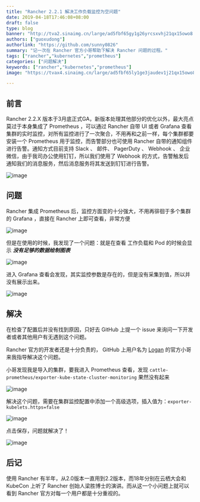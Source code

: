 ```yaml
---
title: "Rancher 2.2.1 解决工作负载监控为空问题"
date: 2019-04-18T17:46:08+08:00
draft: false
type: blog
banner: "http://tva2.sinaimg.cn/large/ad5fbf65gy1g26yrcsxvhj21qx15owo8.jpg"
authors: ["guoxudong"]
authorlink: "https://github.com/sunny0826"
summary: "记一次在 Rancher 官方小哥帮助下解决 Rancher 问题的过程。"
tags: ["rancher","kubernetes","prometheus"]
categories: ["问题解决"]
keywords: ["rancher","kubernetes","prometheus"]
image: "https://tvax4.sinaimg.cn/large/ad5fbf65ly1ge3jaudev1j21qx15owo8.jpg"

---
```

## 前言

Rancher 2.2.X 版本于3月底正式GA，新版本处理其他部分的优化以外，最大亮点莫过于本身集成了 Prometheus ，可以通过 Rancher 自带 UI 或者 Grafana 查看集群的实时监控，对所有监控进行了一次聚合，不用再和之前一样，每个集群都要安装一个 Prometheus 用于监控，而告警部分也可使用 Rancher 自带的通知组件进行告警。通知方式目前支持 Slack 、 邮件、 PagerDuty 、 Webhook 、 企业微信，由于我司办公使用钉钉，所以我们使用了 Webhook 的方式，告警触发后通知我们的消息服务，然后消息服务将其发送到钉钉进行告警。

![image](http://tva2.sinaimg.cn/large/ad5fbf65gy1g26xsh6omvj20rk0ilta6.jpg)

## 问题

Rancher 集成 Prometheus 后，监控方面变的十分强大，不用再徘徊于多个集群的 Grafana ，直接在 Rancher 上即可查看，非常方便

![image](http://tva2.sinaimg.cn/large/ad5fbf65gy1g26xuv2frnj212b0onn1h.jpg)

但是在使用的时候，我发现了一个问题：就是在查看 工作负载和 Pod 的时候会显示 ***没有足够的数据绘制图表***

![image](http://tva2.sinaimg.cn/large/ad5fbf65gy1g26xzvi2cpj20po057q31.jpg)

进入 Grafana 查看会发现，其实监控参数是存在的，但是没有采集到值，所以并没有展示出来。

![image](http://tva2.sinaimg.cn/large/ad5fbf65gy1g26y4j4s3yj21f50m9wqj.jpg)

## 解决

在检查了配置后并没有找到原因，只好去 GitHub 上提一个 issue 来询问一下开发者或者其他用户有无遇到这个问题。

Rancher 官方的开发者还是十分负责的， GitHub 上用户名为 [Logan](https://github.com/loganhz) 的官方小哥来我指导解决这个问题。

小哥发现我是导入的集群，要我进入 Prometheus 查看，发现 ```cattle-prometheus/exporter-kube-state-cluster-monitoring``` 果然没有起来

![image](http://tva2.sinaimg.cn/large/ad5fbf65gy1g26yb1p4eoj21db0am782.jpg)

解决这个问题，需要在集群监控配置中添加一个高级选项，插入值为：`exporter-kubelets.https=false`

![image](http://tva2.sinaimg.cn/large/ad5fbf65gy1g26ycq6amfj221q0uggp8.jpg)

点击保存，问题就解决了！

![image](http://tva2.sinaimg.cn/large/ad5fbf65gy1g26yheqwp7j213e0g3di5.jpg)

## 后记

使用 Rancher 有半年，从2.0版本一直用到2.2版本，而18年分别在云栖大会和 KubeCon 上听了 Rancher 创始人梁胜博士的演讲。而从这一个小问题上就可以看到 Rancher 官方对每一个用户都是十分重视的。
